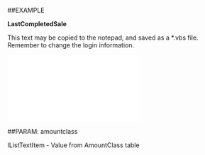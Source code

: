 

##EXAMPLE

**LastCompletedSale**

This text may be copied to the notepad, and saved as a *.vbs file. Remember to change the login information.

![](../../Examples/vbs/SOCounter.LastCompletedSale.vb.txt)







##PARAM: amountclass

IListTextItem - Value from AmountClass table



